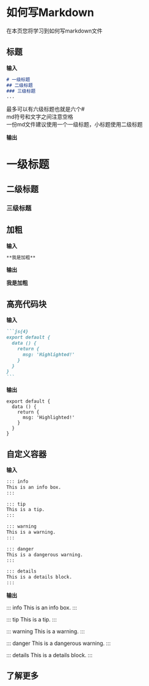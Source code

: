 # 如何写Markdown

在本页您将学习到如何写markdown文件

## 标题

**输入**

````md
# 一级标题
## 二级标题
### 三级标题
...
````

最多可以有六级标题也就是六个#  
md符号和文字之间注意空格    
一份md文件建议使用一个一级标题，小标题使用二级标题    

**输出**

# 一级标题
## 二级标题
### 三级标题

## 加粗

**输入**

````md
**我是加粗**
````   

**输出**

**我是加粗**

## 高亮代码块


**输入**

````md
```js{4}
export default {
  data () {
    return {
      msg: 'Highlighted!'
    }
  }
}
```
````

**输出**

```js{4}
export default {
  data () {
    return {
      msg: 'Highlighted!'
    }
  }
}
```

## 自定义容器

**输入**

```md
::: info
This is an info box.
:::

::: tip
This is a tip.
:::

::: warning
This is a warning.
:::

::: danger
This is a dangerous warning.
:::

::: details
This is a details block.
:::
```

**输出**

::: info
This is an info box.
:::

::: tip
This is a tip.
:::

::: warning
This is a warning.
:::

::: danger
This is a dangerous warning.
:::

::: details
This is a details block.
:::

## 了解更多
